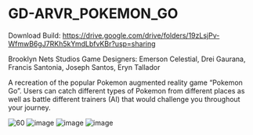 # GD-ARVR_POKEMON_GO

Download Build: https://drive.google.com/drive/folders/19zLsjPv-WfmwB6gJ7RKh5kYmdLbfvKBr?usp=sharing

Brooklyn Nets Studios Game Designers: Emerson Celestial, Drei Gaurana, Francis Santonia, Joseph Santos, Eryn Tallador

A recreation of the popular Pokemon augmented reality game “Pokemon Go”. Users can catch different types of Pokemon from different places as well as battle different trainers (AI) that would challenge you throughout your journey.

![60](https://user-images.githubusercontent.com/80930588/177913854-bade426b-065d-47bb-af34-ed03c6a34381.gif)
![image](https://user-images.githubusercontent.com/80930588/177913980-76d6b0b5-2511-4156-b231-7415064fb571.png)
![image](https://user-images.githubusercontent.com/80930588/177914078-d7cf18f2-8af5-4e8c-9e4e-532d78e0384a.png)
![image](https://user-images.githubusercontent.com/80930588/177914280-c0eed551-e787-4a91-8801-bb613bec3daa.png)
